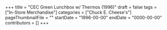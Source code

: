 +++
title = "CEC Green Lunchbox w/ Thermos (1996)"
draft = false
tags = ["In-Store Merchandise"]
categories = ["Chuck E. Cheese's"]
pageThumbnailFile = ""
startDate = "1996-00-00"
endDate = "0000-00-00"
contributors = []
+++

